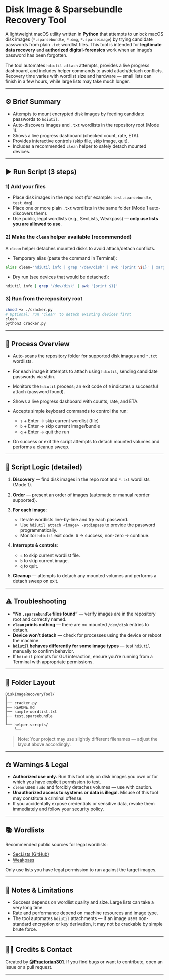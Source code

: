 # Disk Image & Sparsebundle Recovery Tool

A lightweight macOS utility written in **Python** that attempts to unlock macOS disk images (`*.sparsebundle`, `*.dmg`, `*.sparseimage`) by trying candidate passwords from plain `.txt` wordlist files. This tool is intended for **legitimate data recovery** and **authorized digital-forensics** work when an image’s password has been forgotten.

The tool automates `hdiutil attach` attempts, provides a live progress dashboard, and includes helper commands to avoid attach/detach conflicts. Recovery time varies with wordlist size and hardware — small lists can finish in a few hours, while large lists may take much longer.

---

## ⚙️ Brief Summary

* Attempts to mount encrypted disk images by feeding candidate passwords to `hdiutil`.
* Auto-discovers images and `.txt` wordlists in the repository root (Mode 1).
* Shows a live progress dashboard (checked count, rate, ETA).
* Provides interactive controls (skip file, skip image, quit).
* Includes a recommended `clean` helper to safely detach mounted devices.

---

## ▶️ Run Script (3 steps)

### 1) Add your files

* Place disk images in the repo root (for example: `test.sparsebundle`, `test.dmg`).
* Place one or more plain `.txt` wordlists in the same folder (Mode 1 auto-discovers them).
* Use public, legal wordlists (e.g., SecLists, Weakpass) — **only use lists you are allowed to use**.

### 2) Make the `clean` helper available (recommended)

A `clean` helper detaches mounted disks to avoid attach/detach conflicts.

* Temporary alias (paste the command in Terminal):

```bash
alias clean="hdiutil info | grep '/dev/disk' | awk '{print \$1}' | xargs -n1 sudo hdiutil detach -force"
```

* Dry run (see devices that would be detached):

```bash
hdiutil info | grep '/dev/disk' | awk '{print $1}'
```

### 3) Run from the repository root

```bash
chmod +x ./cracker.py
# Optional: run 'clean' to detach existing devices first
clean
python3 cracker.py
```

---

## 🔎 Process Overview

* Auto-scans the repository folder for supported disk images and `*.txt` wordlists.
* For each image it attempts to attach using `hdiutil`, sending candidate passwords via stdin.
* Monitors the `hdiutil` process; an exit code of `0` indicates a successful attach (password found).
* Shows a live progress dashboard with counts, rate, and ETA.
* Accepts simple keyboard commands to control the run:

  * `s` + Enter → skip current wordlist (file)
  * `b` + Enter → skip current image/bundle
  * `q` + Enter → quit the run
* On success or exit the script attempts to detach mounted volumes and performs a cleanup sweep.

---

## 🧠 Script Logic (detailed)

1. **Discovery** — find disk images in the repo root and `*.txt` wordlists (Mode 1).
2. **Order** — present an order of images (automatic or manual reorder supported).
3. **For each image**:

   * Iterate wordlists line-by-line and try each password.
   * Use `hdiutil attach <image> -stdinpass` to provide the password programmatically.
   * Monitor `hdiutil` exit code: `0` → success, non-zero → continue.
4. **Interrupts & controls**:

   * `s` to skip current wordlist file.
   * `b` to skip current image.
   * `q` to quit.
5. **Cleanup** — attempts to detach any mounted volumes and performs a detach sweep on exit.

---

## ⚠️ Troubleshooting

* **“No `.sparsebundle` files found”** — verify images are in the repository root and correctly named.
* **`clean` prints nothing** — there are no mounted `/dev/disk` entries to detach.
* **Device won’t detach** — check for processes using the device or reboot the machine.
* **`hdiutil` behaves differently for some image types** — test `hdiutil` manually to confirm behavior.
* If `hdiutil` prompts for GUI interaction, ensure you’re running from a Terminal with appropriate permissions.

---

## 📂 Folder Layout

```
DiskImageRecoveryTool/
│
├── cracker.py 
├── README.md
├── sample-wordlist.txt
├── test.sparsebundle
│
└── helper-scripts/
    └── 
```

> Note: Your project may use slightly different filenames — adjust the layout above accordingly.

---

## ⚖️ Warnings & Legal

* **Authorized use only.** Run this tool only on disk images you own or for which you have explicit permission to test.
* `clean` uses `sudo` and forcibly detaches volumes — use with caution.
* **Unauthorized access to systems or data is illegal.** Misuse of this tool may constitute a criminal offense.
* If you accidentally expose credentials or sensitive data, revoke them immediately and follow your security policy.

---

## 📚 Wordlists

Recommended public sources for legal wordlists:

* [SecLists (GitHub)](https://github.com/danielmiessler/SecLists)
* [Weakpass](https://weakpass.com)

Only use lists you have legal permission to run against the target images.

---

## 🧾 Notes & Limitations

* Success depends on wordlist quality and size. Large lists can take a very long time.
* Rate and performance depend on machine resources and image type.
* The tool automates `hdiutil` attachments — if an image uses non-standard encryption or key derivation, it may not be crackable by simple brute force.

---

## 👨‍💻 Credits & Contact

Created by **[@Praetorian301](https://github.com/Praetorian301)**.
If you find bugs or want to contribute, open an issue or a pull request.

---
